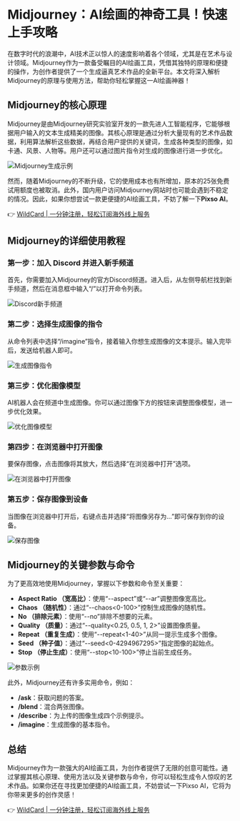 # Midjourney：AI绘画的神奇工具！快速上手攻略

在数字时代的浪潮中，AI技术正以惊人的速度影响着各个领域，尤其是在艺术与设计领域。Midjourney作为一款备受瞩目的AI绘画工具，凭借其独特的原理和便捷的操作，为创作者提供了一个生成逼真艺术作品的全新平台。本文将深入解析Midjourney的原理与使用方法，帮助你轻松掌握这一AI绘画神器！

## Midjourney的核心原理

Midjourney是由Midjourney研究实验室开发的一款先进人工智能程序，它能够根据用户输入的文本生成精美的图像。其核心原理是通过分析大量现有的艺术作品数据，利用算法解析这些数据，再结合用户提供的关键词，生成各种类型的图像，如卡通、风景、人物等。用户还可以通过图片指令对生成的图像进行进一步优化。

![Midjourney生成示例](https://bbtdd.com/img/2118399167241767.webp)

然而，随着Midjourney的不断升级，它的使用成本也有所增加，原本的25张免费试用额度也被取消。此外，国内用户访问Midjourney网站时也可能会遇到不稳定的情况。因此，如果你想尝试一款更便捷的AI绘画工具，不妨了解一下**Pixso AI**。

👉 [WildCard | 一分钟注册，轻松订阅海外线上服务](https://bbtdd.com/WildCard)

## Midjourney的详细使用教程

### 第一步：加入 Discord 并进入新手频道

首先，你需要加入Midjourney的官方Discord频道。进入后，从左侧导航栏找到新手频道，然后在消息框中输入“/”以打开命令列表。

![Discord新手频道](https://bbtdd.com/img/58429621090976.webp)

### 第二步：选择生成图像的指令

从命令列表中选择“/imagine”指令，接着输入你想生成图像的文本提示。输入完毕后，发送给机器人即可。

![生成图像指令](https://bbtdd.com/img/906773150098861.webp)

### 第三步：优化图像模型

AI机器人会在频道中生成图像。你可以通过图像下方的按钮来调整图像模型，进一步优化效果。

![优化图像模型](https://bbtdd.com/img/70081202.webp)

### 第四步：在浏览器中打开图像

要保存图像，点击图像将其放大，然后选择“在浏览器中打开”选项。

![在浏览器中打开图像](https://bbtdd.com/img/472907848677655.webp)

### 第五步：保存图像到设备

当图像在浏览器中打开后，右键点击并选择“将图像另存为...”即可保存到你的设备。

![保存图像](https://bbtdd.com/img/9227767885434.webp)

## Midjourney的关键参数与命令

为了更高效地使用Midjourney，掌握以下参数和命令至关重要：

- **Aspect Ratio （宽高比）**：使用“--aspect”或“--ar”调整图像宽高比。
- **Chaos （随机性）**：通过“--chaos<0-100>”控制生成图像的随机性。
- **No （排除元素）**：使用“--no”排除不想要的元素。
- **Quality （质量）**：通过“--quality<0.25, 0.5, 1, 2>”设置图像质量。
- **Repeat （重复生成）**：使用“--repeat<1-40>”从同一提示生成多个图像。
- **Seed （种子值）**：通过“--seed<0-4294967295>”指定图像的起始点。
- **Stop （停止生成）**：使用“--stop<10-100>”停止当前生成任务。

![参数示例](https://bbtdd.com/img/03836545102.webp)

此外，Midjourney还有许多实用命令，例如：

- **/ask**：获取问题的答案。
- **/blend**：混合两张图像。
- **/describe**：为上传的图像生成四个示例提示。
- **/imagine**：生成图像的基本指令。

## 总结

Midjourney作为一款强大的AI绘画工具，为创作者提供了无限的创意可能性。通过掌握其核心原理、使用方法以及关键参数与命令，你可以轻松生成令人惊叹的艺术作品。如果你还在寻找更加便捷的AI绘画工具，不妨尝试一下Pixso AI，它将为你带来更多的创作灵感！

👉 [WildCard | 一分钟注册，轻松订阅海外线上服务](https://bbtdd.com/WildCard)